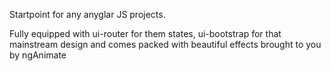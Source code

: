 Startpoint for any anyglar JS projects.

Fully equipped with ui-router for them states, ui-bootstrap for that mainstream design and comes packed with beautiful effects brought to you by ngAnimate
